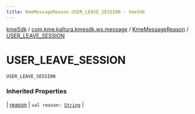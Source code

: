 ```yaml
---
title: KmeMessageReason.USER_LEAVE_SESSION - kmeSdk
---
```


[kmeSdk](../../index.html) / [com.kme.kaltura.kmesdk.ws.message](../index.html) / [KmeMessageReason](index.html) / [USER_LEAVE_SESSION](./-u-s-e-r_-l-e-a-v-e_-s-e-s-s-i-o-n.html)

# USER_LEAVE_SESSION

`USER_LEAVE_SESSION`

### Inherited Properties

| [reason](reason.html) | `val reason: `[`String`](https://kotlinlang.org/api/latest/jvm/stdlib/kotlin/-string/index.html) |

